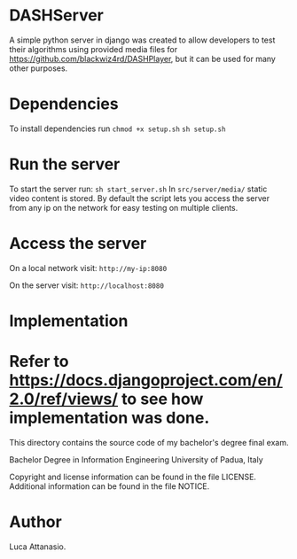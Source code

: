# DASHServer
A simple python server in django was created to allow developers to test their algorithms using provided media files for https://github.com/blackwiz4rd/DASHPlayer, but it can be used for many other purposes.

# Dependencies
To install dependencies run
```chmod +x setup.sh```
```sh setup.sh```

# Run the server
To start the server run:
```sh start_server.sh```
In ```src/server/media/``` static video content is stored.
By default the script lets you access the server from any ip on the network for easy testing on multiple clients.

# Access the server
On a local network visit:
```http://my-ip:8080```

On the server visit:
```http://localhost:8080```

# Implementation
Refer to https://docs.djangoproject.com/en/2.0/ref/views/ to see how implementation was done.
===========================================

This directory contains the source code of my bachelor's degree final exam.

Bachelor Degree in Information Engineering
University of Padua, Italy

Copyright and license information can be found in the file LICENSE. 
Additional information can be found in the file NOTICE.

# Author
Luca Attanasio.
